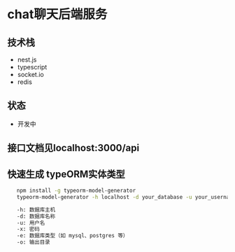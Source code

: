 # chat聊天后端服务

## 技术栈

- nest.js
- typescript
- socket.io
- redis

## 状态

- 开发中

## 接口文档见localhost:3000/api

## 快速生成 typeORM实体类型

```bash
   npm install -g typeorm-model-generator
   typeorm-model-generator -h localhost -d your_database -u your_username -x your_password -e mysql -o ./output_directory

   -h: 数据库主机
   -d: 数据库名称
   -u: 用户名
   -x: 密码
   -e: 数据库类型（如 mysql、postgres 等）
   -o: 输出目录
```